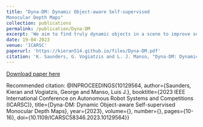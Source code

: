 ```yaml
---
title: "Dyna-DM: Dynamic Object-aware Self-supervised
Monocular Depth Maps"
collection: publications
permalink: /publication/Dyna-DM
excerpt: 'We aim to find truly dynamic objects in a scene to improve self-supervised monocular depth estimation.'
date: 19-04-2023
venue: 'ICARSC'
paperurl: 'https://kieran514.github.io/files/Dyna-DM.pdf'
citation: 'K. Saunders, G. Vogiatzis and L. J. Manso, "Dyna-DM: Dynamic Object-aware Self-supervised Monocular Depth Maps," 2023 IEEE International Conference on Autonomous Robot Systems and Competitions (ICARSC), Tomar, Portugal, 2023, pp. 10-16, doi: 10.1109/ICARSC58346.2023.10129564.'
---
```


[Download paper here](http://kieran514.github.io/files/Dyna-DM.pdf)

Recommended citation: 
@INPROCEEDINGS{10129564,
  author={Saunders, Kieran and Vogiatzis, George and Manso, Luis J.},
  booktitle={2023 IEEE International Conference on Autonomous Robot Systems and Competitions (ICARSC)}, 
  title={Dyna-DM: Dynamic Object-aware Self-supervised Monocular Depth Maps}, 
  year={2023},
  volume={},
  number={},
  pages={10-16},
  doi={10.1109/ICARSC58346.2023.10129564}}

